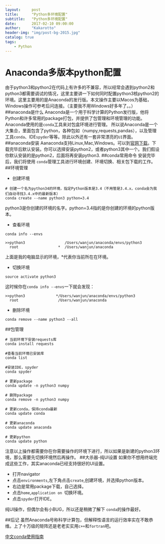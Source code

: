 ```yaml
---
layout:     post
title:      "Python多环境配置"
subtitle:   "Python多环境配置"
date:       2017-02-10 09:00:00
author:     "Kakarotto"
header-img: "img/post-bg-2015.jpg"
catalog: true
tags:
    - Python
---
```

# Anaconda多版本python配置
由于python3和python2在代码上有许多的不兼容，所以经常会遇到python2和python3都需要调试的情况，这里主要讲一下如何同时配置python3核python2的环境。这里主要用的是Anaconda的发行版。本文操作主要以Macos为基础，Windows操作可参考后问连接。（主要我不用Windows好多年了。。）
##anaconda是什么
Anaconda是一个用于科学计算的Python发行版，他将Python和许多常用的package打包，并提供了包管理和环境管理的功能。Anaconda使用的是`conda`工具来对包盒环境进行管理。
所以说Anaconda是一个大集合，里面包含了python，各种包如（numpy,requests,pandas），以及管理工具`conda`、IDE`spyder`等等。除此以外还有一套非常漂亮的`UI`界面。
##anaconda安装
Aanaconda支持Linux,Mac,Windows。可以到[官网下载](https://www.continuum.io/downloads)。下载完毕后默认安装。你可以选择安装python2，或者python3其中一个。我们假设你默认安装的是python2，后面将再安装python3.
##conda常用命令
安装完毕后，我们将使用 `conda`管理工具进行环境创建、环境切换、相关包下载的工作。
##环境管理
* 创建环境

```
# 创建一个名为python34的环境，指定Python版本是3.4（不用管是3.4.x，conda会为我们自动寻找3.4.x中的最新版本）
conda create --name python3 python=3.4
```
python3是你创建的环境的名字。python=3.4指的是你创建的环境的python版本。

* 查看环境

```
conda info --envs

>>python3                  /Users/wanjun/anaconda/envs/python3
  root                  *  /Users/wanjun/anaconda
```
上面是我的电脑显示的环境，*代表你当前所在在环境。

* 切换环境

```
source activate python3
```
这时候你在`conda info --envs`一下就会发现：

```
>>python3              */Users/wanjun/anaconda/envs/python3
  root                  /Users/wanjun/anaconda
```
* 删除环境

```
conda remove --name python3 --all
```
##包管理

```
# 当前环境下安装requests库
conda install requests

#查看当前环境已安装库
conda list

#安装IDE，spyder
conda spyder

# 更新package
conda update -n python3 numpy

# 删除package
conda remove -n python3 numpy

# 更新conda，保持conda最新
conda update conda

# 更新anaconda
conda update anaconda

# 更新python
conda update python
```
注意以上操作都需要你在你需要操作的环境下进行，所以如果是新建的python3环境，那么需要先切换环境然后再操作。
##大杀器-纯UI设置
如果你不想用终端完成这些工作，其实anaconda已经支持很好的UI设置。
* 打开navigator
* 点击`environments`,左下角点击`create`,创建环境，并选择python版本。
* 右边是常用package下载，自己选择。
* 点击`home`,`application on `切换环境。
* 点击`spyder`打开IDE。

纯UI操作，但偶尔会有小BUG，所以还是稍微了解下   `conda`的操作最好。

##后记
虽然Anaconda号称科学计算包，但解释性语言的运行效率实在不敢恭维。上了十万级的矩阵还是老老实实用`c++`和`fortran`吧。

[中文conda使用指南](http://www.cnblogs.com/harvey888/p/5465452.html)


